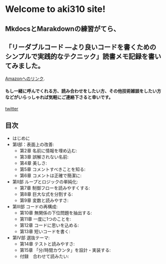 # Welcome to aki310 site!
## MkdocsとMarakdownの練習がてら、
## 「リーダブルコード ―より良いコードを書くためのシンプルで実践的なテクニック」読書メモ記録を書いてみました。
 [Amazonへのリンク](https://www.amazon.co.jp/%E3%83%AA%E3%83%BC%E3%83%80%E3%83%96%E3%83%AB%E3%82%B3%E3%83%BC%E3%83%89-%E2%80%95%E3%82%88%E3%82%8A%E8%89%AF%E3%81%84%E3%82%B3%E3%83%BC%E3%83%89%E3%82%92%E6%9B%B8%E3%81%8F%E3%81%9F%E3%82%81%E3%81%AE%E3%82%B7%E3%83%B3%E3%83%97%E3%83%AB%E3%81%A7%E5%AE%9F%E8%B7%B5%E7%9A%84%E3%81%AA%E3%83%86%E3%82%AF%E3%83%8B%E3%83%83%E3%82%AF-Theory-practice-Boswell/dp/4873115655).

#### もし一緒に呼んでくれる方、読み合わせをしたい方、その他技術雑談をしたい方などがいらっしゃれば気軽にご連絡下さると幸いです。
[twitter](https://twitter.com/fox_aki310ooooo)


## 目次

- はじめに
- 第Ⅰ部：表面上の改善:
    - 第2章 名前に情報を埋め込む:
    - 第3章 誤解されない名前:
    - 第4章 美しさ:
    - 第5章 コメントすべきことを知る:
    - 第6章 コメントは正確で簡潔に:
- 第Ⅱ部 ループとロジックの単純化:
    - 第7章 制御フローを読みやすくする:
    - 第8章 巨大な式を分割する:
    - 第9章 変数と読みやすさ:
- 第Ⅲ部 コードの再構成:
    - 第10章 無関係の下位問題を抽出する:
    - 第11章 一度に1つのことを:
    - 第12章 コードに思いを込める:
    - 第13章 短いコードを書く:
- 第Ⅳ部 選抜テーマ:
    - 第14章 テストと読みやすさ:
    - 第15章 「分/時間カウンタ」を設計・実装する:
    - 付録　合わせて読みたい:
